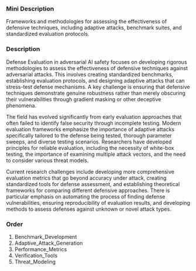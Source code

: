 ### Mini Description

Frameworks and methodologies for assessing the effectiveness of defensive techniques, including adaptive attacks, benchmark suites, and standardized evaluation protocols.

### Description

Defense Evaluation in adversarial AI safety focuses on developing rigorous methodologies to assess the effectiveness of defensive techniques against adversarial attacks. This involves creating standardized benchmarks, establishing evaluation protocols, and designing adaptive attacks that can stress-test defense mechanisms. A key challenge is ensuring that defensive techniques demonstrate genuine robustness rather than merely obscuring their vulnerabilities through gradient masking or other deceptive phenomena.

The field has evolved significantly from early evaluation approaches that often failed to identify false security through incomplete testing. Modern evaluation frameworks emphasize the importance of adaptive attacks specifically tailored to the defense being tested, thorough parameter sweeps, and diverse testing scenarios. Researchers have developed principles for reliable evaluation, including the necessity of white-box testing, the importance of examining multiple attack vectors, and the need to consider various threat models.

Current research challenges include developing more comprehensive evaluation metrics that go beyond accuracy under attack, creating standardized tools for defense assessment, and establishing theoretical frameworks for comparing different defensive approaches. There is particular emphasis on automating the process of finding defense vulnerabilities, ensuring reproducibility of evaluation results, and developing methods to assess defenses against unknown or novel attack types.

### Order

1. Benchmark_Development
2. Adaptive_Attack_Generation
3. Performance_Metrics
4. Verification_Tools
5. Threat_Modeling
